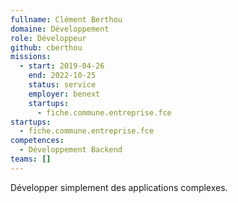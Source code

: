 ```yaml
---
fullname: Clément Berthou
domaine: Développement
role: Développeur
github: cberthou
missions:
  - start: 2019-04-26
    end: 2022-10-25
    status: service
    employer: benext
    startups:
      - fiche.commune.entreprise.fce
startups:
  - fiche.commune.entreprise.fce
competences:
  - Développement Backend
teams: []
---
```

Développer simplement des applications complexes.